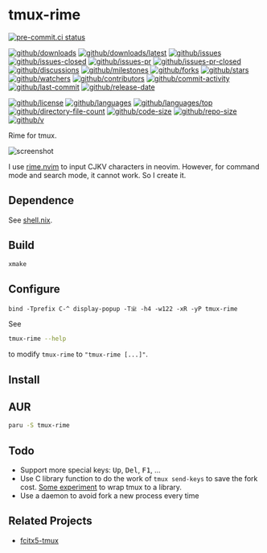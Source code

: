 # tmux-rime

[![pre-commit.ci status](https://results.pre-commit.ci/badge/github/Freed-Wu/tmux-rime/main.svg)](https://results.pre-commit.ci/latest/github/Freed-Wu/tmux-rime/main)

[![github/downloads](https://shields.io/github/downloads/Freed-Wu/tmux-rime/total)](https://github.com/Freed-Wu/tmux-rime/releases)
[![github/downloads/latest](https://shields.io/github/downloads/Freed-Wu/tmux-rime/latest/total)](https://github.com/Freed-Wu/tmux-rime/releases/latest)
[![github/issues](https://shields.io/github/issues/Freed-Wu/tmux-rime)](https://github.com/Freed-Wu/tmux-rime/issues)
[![github/issues-closed](https://shields.io/github/issues-closed/Freed-Wu/tmux-rime)](https://github.com/Freed-Wu/tmux-rime/issues?q=is%3Aissue+is%3Aclosed)
[![github/issues-pr](https://shields.io/github/issues-pr/Freed-Wu/tmux-rime)](https://github.com/Freed-Wu/tmux-rime/pulls)
[![github/issues-pr-closed](https://shields.io/github/issues-pr-closed/Freed-Wu/tmux-rime)](https://github.com/Freed-Wu/tmux-rime/pulls?q=is%3Apr+is%3Aclosed)
[![github/discussions](https://shields.io/github/discussions/Freed-Wu/tmux-rime)](https://github.com/Freed-Wu/tmux-rime/discussions)
[![github/milestones](https://shields.io/github/milestones/all/Freed-Wu/tmux-rime)](https://github.com/Freed-Wu/tmux-rime/milestones)
[![github/forks](https://shields.io/github/forks/Freed-Wu/tmux-rime)](https://github.com/Freed-Wu/tmux-rime/network/members)
[![github/stars](https://shields.io/github/stars/Freed-Wu/tmux-rime)](https://github.com/Freed-Wu/tmux-rime/stargazers)
[![github/watchers](https://shields.io/github/watchers/Freed-Wu/tmux-rime)](https://github.com/Freed-Wu/tmux-rime/watchers)
[![github/contributors](https://shields.io/github/contributors/Freed-Wu/tmux-rime)](https://github.com/Freed-Wu/tmux-rime/graphs/contributors)
[![github/commit-activity](https://shields.io/github/commit-activity/w/Freed-Wu/tmux-rime)](https://github.com/Freed-Wu/tmux-rime/graphs/commit-activity)
[![github/last-commit](https://shields.io/github/last-commit/Freed-Wu/tmux-rime)](https://github.com/Freed-Wu/tmux-rime/commits)
[![github/release-date](https://shields.io/github/release-date/Freed-Wu/tmux-rime)](https://github.com/Freed-Wu/tmux-rime/releases/latest)

[![github/license](https://shields.io/github/license/Freed-Wu/tmux-rime)](https://github.com/Freed-Wu/tmux-rime/blob/main/LICENSE)
[![github/languages](https://shields.io/github/languages/count/Freed-Wu/tmux-rime)](https://github.com/Freed-Wu/tmux-rime)
[![github/languages/top](https://shields.io/github/languages/top/Freed-Wu/tmux-rime)](https://github.com/Freed-Wu/tmux-rime)
[![github/directory-file-count](https://shields.io/github/directory-file-count/Freed-Wu/tmux-rime)](https://github.com/Freed-Wu/tmux-rime)
[![github/code-size](https://shields.io/github/languages/code-size/Freed-Wu/tmux-rime)](https://github.com/Freed-Wu/tmux-rime)
[![github/repo-size](https://shields.io/github/repo-size/Freed-Wu/tmux-rime)](https://github.com/Freed-Wu/tmux-rime)
[![github/v](https://shields.io/github/v/release/Freed-Wu/tmux-rime)](https://github.com/Freed-Wu/tmux-rime)

Rime for tmux.

![screenshot](https://github.com/user-attachments/assets/2887f6a0-1f4e-4d9b-9550-56268cc308b4)

I use [rime.nvim](https://github.com/Freed-Wu/rime.nvim) to input CJKV
characters in neovim. However, for command mode and search mode, it cannot work.
So I create it.

## Dependence

See [shell.nix](shell.nix).

## Build

```sh
xmake
```

## Configure

```tmux
bind -Tprefix C-^ display-popup -Tㄓ -h4 -w122 -xR -yP tmux-rime
```

See

```sh
tmux-rime --help
```

to modify `tmux-rime` to `"tmux-rime [...]"`.

## Install

## AUR

```sh
paru -S tmux-rime
```

## Todo

<!-- markdownlint-disable-next-line MD033 -->
- Support more special keys: <kbd>Up</kbd>, <kbd>Del</kbd>, <kbd>F1</kbd>, ...
- Use C library function to do the work of `tmux send-keys` to save the fork
  cost.
  [Some experiment](https://github.com/Freed-Wu/vimux.nvim) to wrap tmux to a
  library.
- Use a daemon to avoid fork a new process every time

## Related Projects

- [fcitx5-tmux](https://github.com/wengxt/fcitx5-tmux)
